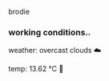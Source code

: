 brodie

<!--weather_start-->
### working conditions..

weather: overcast clouds ☁️

temp: 13.62 °C 👕

<!--weather_end-->
